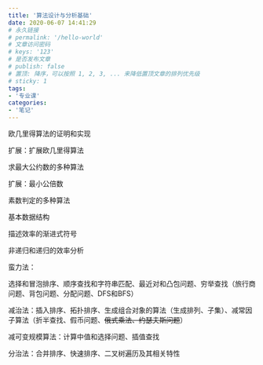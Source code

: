 ```yaml
---
title: '算法设计与分析基础'
date: 2020-06-07 14:41:29
# 永久链接
# permalink: '/hello-world'
# 文章访问密码
# keys: '123'
# 是否发布文章
# publish: false
# 置顶: 降序，可以按照 1, 2, 3, ... 来降低置顶文章的排列优先级
# sticky: 1
tags:
- '专业课'
categories:
- '笔记'
---
```



欧几里得算法的证明和实现

扩展：扩展欧几里得算法

求最大公约数的多种算法

扩展：最小公倍数

素数判定的多种算法

基本数据结构

描述效率的渐进式符号

非递归和递归的效率分析

蛮力法：

选择和冒泡排序、顺序查找和字符串匹配、最近对和凸包问题、穷举查找（旅行商问题、背包问题、分配问题、DFS和BFS）

减治法：插入排序、拓扑排序、生成组合对象的算法（生成排列、子集）、减常因子算法（折半查找、假币问题、~~俄式乘法、约瑟夫斯问题~~）

减可变规模算法：计算中值和选择问题、插值查找

分治法：合并排序、快速排序、二叉树遍历及其相关特性